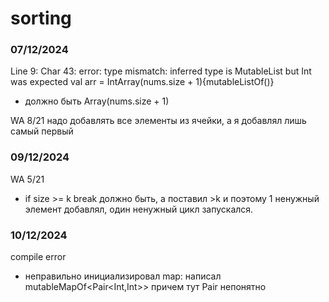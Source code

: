# sorting
### 07/12/2024 
Line 9: Char 43: error: type mismatch: inferred type is MutableList<Int> but Int was expected
val arr = IntArray(nums.size + 1){mutableListOf<Int>()}
- должно быть Array(nums.size + 1)

WA 8/21
надо добавлять все элементы из ячейки, а я добавлял лишь самый первый

### 09/12/2024
WA 5/21
- if size >= k break должно быть, а поставил >k и поэтому 1 ненужный элемент добавлял, один ненужный
цикл запускался.

### 10/12/2024
compile error 
- неправильно инициализировал map: написал mutableMapOf<Pair<Int,Int>> причем тут Pair непонятно

